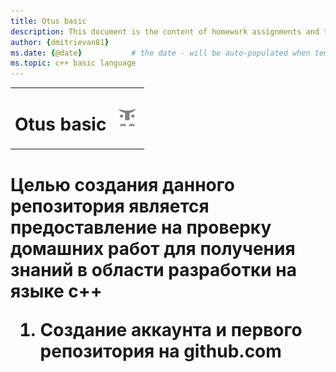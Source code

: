 ```yaml
---
title: Otus basic
description: This document is the content of homework assignments and the process of completing them.
author: {dmitrievan81}
ms.date: {@date}           # the date - will be auto-populated when template is first applied
ms.topic: c++ basic language
---
```


<table>
    <tr>
        <td valighn="bottom">
            <h1 >Otus basic
        </td>
        <td>
            <img src="images\otus-logo.PNG" width="40" height="40" alt="otus-logo">
        </td>
    </tr>
</table>

<h1> Целью создания данного репозитория является предоставление на проверку домашних работ для получения знаний в области разработки на языке c++ 

<ol>
    <li> Создание аккаунта и первого репозитория на github.com
</ol>

